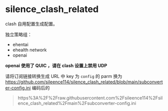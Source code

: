 # silence_clash_related
clash 自用配置生成配置。

独立策略组：
- ehentai
- ehealth network
- openai

**openai 使用了 QUIC ，请在 clash 设置上禁用 UDP**

请将订阅链接转换生成 URL 中 key 为 `config` 的 parm 换为 https://github.com/sileence114/silence_clash_related/blob/main/subconverter-config.ini 编码后的
> https%3A%2F%2Fraw.githubusercontent.com%2Fsileence114%2Fsilence_clash_related%2Fmain%2Fsubconverter-config.ini
